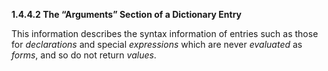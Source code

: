 **1.4.4.2 The “Arguments” Section of a Dictionary Entry** 

This information describes the syntax information of entries such as those for *declarations* and special *expressions* which are never *evaluated* as *forms*, and so do not return *values*. 

